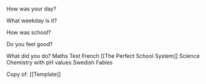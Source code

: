 How was your day?

What weekday is it?

How was school?

Do you feel good?

What did you do?
Maths
Test
French
[[The Perfect School System]]
Science
Chemistry with pH values
Swedish
Fables

Copy of:
[[Template]]
